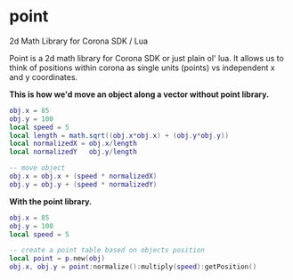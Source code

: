 #  point
2d Math Library for Corona SDK / Lua

Point is a 2d math library for Corona SDK or just plain ol' lua.  It allows us to think of positions within corona as single units (points) vs independent x and y coordinates.

**This is how we'd move an object along a vector without point library.**

```lua 
obj.x = 85
obj.y = 100
local speed = 5
local length = math.sqrt((obj.x*obj.x) + (obj.y*obj.y))
local normalizedX = obj.x/length
local normalizedY	obj.y/length

-- move object
obj.x = obj.x + (speed * normalizedX)
obj.y = obj.y + (speed * normalizedY)
```

**With the point library.**
```lua
obj.x = 85
obj.y = 100
local speed = 5

-- create a point table based on objects position
local point = p.new(obj)
obj.x, obj.y = point:normalize():multiply(speed):getPosition()
```

